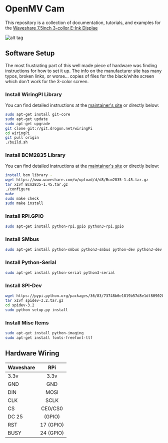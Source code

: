 # OpenMV Cam

This repository is a collection of documentation, tutorials, and examples for the <a href='https://www.amazon.com/gp/product/B075YP81JR'>Waveshare 7.5inch 3-collor E-Ink Displae</a>

![alt tag](https://github.com/avirtuos/waveshare/blob/master/docs/img/waveshare-e-ink.jpg?raw=true)

## Software Setup

The most frustrating part of this well made piece of hardware was finding instructions for how to set it up. The info on the manufacturer site has many typos, broken links, or worse... copies of files for the black/white screen which don't work for the 3-color screen.

### Install WiringPI Library

You can find detailed instructions at the <a href='https://projects.drogon.net/raspberry-pi/wiringpi/download-and-install/'>maintainer's site</a> or directly below:

```bash
sudo apt-get install git-core
sudo apt-get update
sudo apt-get upgrade
git clone git://git.drogon.net/wiringPi
cd wiringPi
git pull origin
./build.sh
```

### Install BCM2835 Library

You can find detailed instructions at the <a href='http://www.airspayce.com/mikem/bcm2835/'>maintainer's site</a> or directly below:

```bash
install bcm library - 
wget https://www.waveshare.com/w/upload/d/d8/Bcm2835-1.45.tar.gz
tar xzvf Bcm2835-1.45.tar.gz
./configure
make
sudo make check
sudo make install
```

### Install RPi.GPIO

```bash
sudo apt-get install python-rpi.gpio python3-rpi.gpio
```
### Install SMbus

```bash
sudo apt-get install python-smbus python3-smbus python-dev python3-dev
```

### Install Python-Serial

```bash
sudo apt-get install python-serial python3-serial
```

### Install SPI-Dev

```bash
wget https://pypi.python.org/packages/36/83/73748b6e1819b57d8e1df8090200195cdae33aaa22a49a91ded16785eedd/spidev-3.2.tar.gz
tar xzvf spidev-3.2.tar.gz
cd spidev-3.2
sudo python setup.py install
```

### Install Misc Items

```bash
sudo apt-get install python-imaging
sudo apt-get install fonts-freefont-ttf
```

## Hardware Wiring
| Waveshare        | RPi        |
| ------------- |:-------------:|
| 3.3v     | 3.3v |
|GND|	GND|
|DIN	|MOSI|
|CLK	|SCLK|
|CS	|CE0/CS0|
|DC	25 |(GPIO)|
|RST	|17 (GPIO)|
|BUSY	|24 (GPIO)|